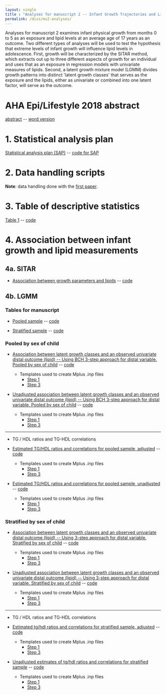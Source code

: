 ```yaml
---
layout: single
title : "Analyses for manuscript 2 -- Infant Growth Trajectories and Lipid Levels in Adolescence: Evidence from a Chilean Infancy Cohort"
permalink: /diss/ms2-analyses/
---
```


Analyses for manuscript 2 examines infant physical growth from months 0 to 5 as an exposure and lipid levels at an average age of 17 years as an outcome. Two different types of analyses will be used to test the hypothesis that extreme levels of infant growth will influence lipid levels in adolescence. First, growth will be characterized by the SITAR method, which extracts out up to three different aspects of growth for an individual and uses that as an exposure in regression models with univariate measures of lipids. Second, a latent growth mixture model (LGMM) divides growth patterns into distinct 'latent growth classes' that serves as the exposure and the lipids, either as univariate or combined into one latent factor, will serve as the outcome.

# AHA Epi/Lifestyle 2018 abstract

[abstract](../../unc-dissertation-markdown-p2/includes/scripts/paper2/aha2018/abstract-m2.html) -- [word version](../../unc-dissertation-markdown-p2/includes/scripts/paper2/aha2018/abstract-m2.docx)

<!--
# Overall summary

[Overall summary of results](../../unc-dissertation-markdown-p2/includes/scripts/paper2/overall-summary.html)
-->

# 1. Statistical analysis plan

[Statistical analysis plan (SAP)](../../unc-dissertation-markdown-p2/includes/scripts/paper2/sap2.html) -- [code for SAP](../../unc-dissertation-markdown-p2/includes/scripts/paper2/sap2.Rmd)

<p></p>

# 2. Data handling scripts

**Note**: data handling done with the [first paper](/diss/ms1-analyses).

<p></p>

# 3. Table of descriptive statistics

[Table 1](../../unc-dissertation-markdown-p2/includes/scripts/paper2/table1.html) -- [code](../../unc-dissertation-markdown-p2/includes/scripts/paper2/table1.Rmd)

<p></p>


# 4. Association between infant growth and lipid measurements

## 4a. SITAR 

  * [Association between growth parameters and lipids](../../unc-dissertation-markdown-p2/includes/scripts/paper2/initial-m2.html) -- [code](../../unc-dissertation-markdown-p2/includes/scripts/paper2/initial-m2.Rmd)

## 4b. LGMM

### Tables for manuscript

- [Pooled sample](../../unc-dissertation-markdown-p2/includes/scripts/paper2/ms-tables/table2-ms.pdf) -- [code](../../unc-dissertation-markdown-p2/includes/scripts/paper2/ms-tables/table2-ms.Rmd)

- [Stratified sample](../../unc-dissertation-markdown-p2/includes/scripts/paper2/ms-tables/table2-strat-ms.pdf) -- [code](../../unc-dissertation-markdown-p2/includes/scripts/paper2/ms-tables/table2-strat-ms.Rmd)

### Pooled by sex of child

- [Association between latent growth classes and an observed univariate distal outcome (lipid) -- Using BCH 3-step approach for distal variable. Pooled by sex of child](../../unc-dissertation-markdown-p2/includes/scripts/paper2/bch-read.html) -- [code](../../unc-dissertation-markdown-p2/includes/scripts/paper2/bch-read.Rmd)
  
    - Templates used to create Mplus .inp files
        - [Step 1](../../unc-dissertation-markdown-p2/includes/scripts/paper2/longleaf/compile-mplus/mplus-templates/template_mplus2-step1-pooled-univ.txt)
        - [Step 3](../../unc-dissertation-markdown-p2/includes/scripts/paper2/longleaf/compile-mplus/mplus-templates/template_mplus2-step3-2-class-pooled-univ.txt)
    
    
- [Unadjusted association between latent growth classes and an observed univariate distal outcome (lipid) -- Using BCH 3-step approach for distal variable. Pooled by sex of child](../../unc-dissertation-markdown-p2/includes/scripts/paper2/bch-unadj-read.html) -- [code](../../unc-dissertation-markdown-p2/includes/scripts/paper2/bch-unadj-read.Rmd)
  
    - Templates used to create Mplus .inp files
        - [Step 1](../../unc-dissertation-markdown-p2/includes/scripts/paper2/longleaf/compile-mplus/mplus-templates/template_mplus2-step1-pooled-bch-noadjust.txt)
        - [Step 3](../../unc-dissertation-markdown-p2/includes/scripts/paper2/longleaf/compile-mplus/mplus-templates/template_mplus2-step3-2-class-pooled-univ.txt)
        
<!--      * Sensitivity analysis. Subset of data.

          * These analyses use the exact same scripts as the prior one except outliers (>3sd of lipid distribution) are excluded (<5% of the data).

          - [Restricted analyses: Association between latent growth classes and an observed univariate distal outcome (lipid) -- Using DU3step 3-step approach for distal variable. Pooled by sex of child](../../unc-dissertation-markdown-p2/includes/scripts/paper2/lgmm/virtuallab/distal/univariate/v2-pooled/sensitivity/models-2-results-univariate-distal-assn-pooled-du3step-sens.html) -- [code](../../unc-dissertation-markdown-p2/includes/scripts/paper2/lgmm/virtuallab/distal/univariate/v2-pooled/sensitivity/models-2-results-univariate-distal-assn-pooled-du3step-sens.Rmd)
-->          

---

* TG / HDL ratios and TG-HDL correlations
      
- [Estimated TG/HDL ratios and correlations for pooled sample, adjusted](../../unc-dissertation-markdown-p2/includes/scripts/paper2/models-2-results-univariate-distal-assn-pooled-bch-ratio.html) -- [code](../../unc-dissertation-markdown-p2/includes/scripts/paper2/models-2-results-univariate-distal-assn-pooled-bch-ratio.Rmd)
    - Templates used to create Mplus .inp files
        - [Step 1](../../unc-dissertation-markdown-p2/includes/scripts/paper2/longleaf/compile-mplus/mplus-templates/template_mplus2-step1-pooled-ratio.txt)
        - [Step 3](../../unc-dissertation-markdown-p2/includes/scripts/paper2/longleaf/compile-mplus/mplus-templates/template_mplus2-step3-2-class-pooled-ratio.txt)
        
- [Estimated TG/HDL ratios and correlations for pooled sample, unadjusted](../../unc-dissertation-markdown-p2/includes/scripts/paper2/models-2-results-univariate-distal-assn-pooled-bch-ratio-unadj.html) -- [code](../../unc-dissertation-markdown-p2/includes/scripts/paper2/models-2-results-univariate-distal-assn-pooled-bch-ratio-unadj.Rmd)
    - Templates used to create Mplus .inp files
        - [Step 1](../../unc-dissertation-markdown-p2/includes/scripts/paper2/longleaf/compile-mplus/mplus-templates/template_mplus2-step1-pooled-ratio.txt)
        - [Step 3](../../unc-dissertation-markdown-p2/includes/scripts/paper2/longleaf/compile-mplus/mplus-templates/template_mplus2-step3-2-class-pooled-ratio-noadjust.txt)
        

### Stratified by sex of child

- [Association between latent growth classes and an observed univariate distal outcome (lipid) -- Using 3-step approach for distal variable. Stratified by sex of child](../../unc-dissertation-markdown-p2/includes/scripts/paper2/bch-read-strat.html) -- [code](../../unc-dissertation-markdown-p2/includes/scripts/paper2/bch-read-strat.Rmd)

  - Templates used to create Mplus .inp files
    - [Step 1](../../unc-dissertation-markdown-p2/includes/scripts/paper2/longleaf/compile-mplus/mplus-templates/template_mplus2-step1-strat-ratio.txt)
    - [Step 3](../../unc-dissertation-markdown-p2/includes/scripts/paper2/longleaf/compile-mplus/mplus-templates/template_mplus2-step3-2-class-strat-ratio.txt)
    

- [Unadjusted association between latent growth classes and an observed univariate distal outcome (lipid) -- Using 3-step approach for distal variable. Stratified by sex of child](../../unc-dissertation-markdown-p2/includes/scripts/paper2/bch-read-unadj-strat.html) -- [code](../../unc-dissertation-markdown-p2/includes/scripts/paper2/bch-read-unadj-strat.Rmd)

  - Templates used to create Mplus .inp files
    - [Step 1](../../unc-dissertation-markdown-p2/includes/scripts/paper2/longleaf/compile-mplus/mplus-templates/template_mplus2-step1-strat-ratio.txt)
    - [Step 3](../../unc-dissertation-markdown-p2/includes/scripts/paper2/longleaf/compile-mplus/mplus-templates/template_mplus2-step3-2-class-strat-ratio-noadjust.txt)

<!--
      * Sensitivity analysis. Subset of data.

          * These analyses use the exact same scripts as the prior one except outliers (>3sd of lipid distribution) are excluded (<5% of the data).

          - [Restricted analyses: Association between latent growth classes and an observed univariate distal outcome (lipid) -- Using DU3step 3-step approach for distal variable. Stratified by sex of child](../../unc-dissertation-markdown-p2/includes/scripts/paper2/lgmm/virtuallab/distal/univariate/v2/sensitivity/models-2-results-univariate-distal-assn-du3step-sens.html) -- [code](../../unc-dissertation-markdown-p2/includes/scripts/paper2/lgmm/virtuallab/distal/univariate/v2/sensitivity/models-2-results-univariate-distal-assn-du3step-sens.Rmd)
-->

---

- TG / HDL ratios and TG-HDL correlations
      
- [Estimated tg/hdl ratios and correlations for stratified sample, adjusted](../../unc-dissertation-markdown-p2/includes/scripts/paper2/models-2-results-univariate-distal-assn-strat-bch-ratio.html) -- [code](../../unc-dissertation-markdown-p2/includes/scripts/paper2/models-2-results-univariate-distal-assn-strat-bch-ratio.Rmd)
          
    - Templates used to create Mplus .inp files
      - [Step 1](../../unc-dissertation-markdown-p2/includes/scripts/paper2/longleaf/compile-mplus/mplus-templates/template_mplus2-step1-strat-ratio.txt)
      - [Step 3](../../unc-dissertation-markdown-p2/includes/scripts/paper2/longleaf/compile-mplus/mplus-templates/template_mplus2-step3-2-class-strat-ratio.txt)
              
- [Unadjusted estimates of tg/hdl ratios and correlations for stratified sample](../../unc-dissertation-markdown-p2/includes/scripts/paper2/models-2-results-univariate-distal-assn-strat-bch-ratio-unadj.html) -- [code](../../unc-dissertation-markdown-p2/includes/scripts/paper2/models-2-results-univariate-distal-assn-strat-bch-ratio-unadj.Rmd)
          
    - Templates used to create Mplus .inp files
      - [Step 1](../../unc-dissertation-markdown-p2/includes/scripts/paper2/longleaf/compile-mplus/mplus-templates/template_mplus2-step1-strat-ratio.txt)
      - [Step 3](../../unc-dissertation-markdown-p2/includes/scripts/paper2/longleaf/compile-mplus/mplus-templates/template_mplus2-step3-2-class-strat-ratio-noadjust.txt)

<!--
#### The following sections for LGMM use the default for distal variable (one-step method) and may not have a meaningful interpretation.

  - [Association between latent growth classes and an observed univariate distal outcome (lipid) -- Using default approach for distal variable](../../unc-dissertation-markdown-p2/includes/scripts/paper2/lgmm/virtuallab/distal/univariate/models-2-results-univariate-distal-assn.html) -- [code](../../unc-dissertation-markdown-p2/includes/scripts/paper2/lgmm/virtuallab/distal/univariate/models-2-results-univariate-distal-assn.Rmd) -- [Template used to create Mplus .inp files](../../unc-dissertation-markdown-p2/includes/scripts/paper2/lgmm/virtuallab/distal/univariate/template_mplus2-strat-sex-assn-classes-univ-distal.txt)
  
  - Follow-up: [Checked overlap between height trajectory analyses for males](../../unc-dissertation-markdown-p2/includes/scripts/paper2/lgmm/virtuallab/distal/univariate/m2-univ-distal-compare-people-in-classes.html) -- [code](../../unc-dissertation-markdown-p2/includes/scripts/paper2/lgmm/virtuallab/distal/univariate/m2-univ-distal-compare-people-in-classes.Rmd)
  

  - [Association between latent growth classes and a latent distal outcome -- using default approach](../../unc-dissertation-markdown-p2/includes/scripts/paper2/lgmm/virtuallab/distal/latent-class-and-latent-distal-outcome/models-2-results-lc-latent-distal-assn.html) -- [code](../../unc-dissertation-markdown-p2/includes/scripts/paper2/lgmm/virtuallab/distal/latent-class-and-latent-distal-outcome/models-2-results-lc-latent-distal-assn.Rmd) -- [Template used to create Mplus .inp files](../../unc-dissertation-markdown-p2/includes/scripts/paper2/lgmm/virtuallab/distal/latent-class-and-latent-distal-outcome/template_mplus2-strat-sex-assn-classes-latentdistal.txt)
      * **Note**: Holding the latent distal outcome the same across different latent growth classes. If not employing that assumption then the comparison of associations between growth and the latent distal outcome would be like comparing apples and oranges.

  - [Association between growth and latent distal outcomes; no latent growth classes](../../unc-dissertation-markdown-p2/includes/scripts/paper2/lgmm/virtuallab/distal/models-2-results-latent-distal-assn.html) -- [code](../../unc-dissertation-markdown-p2/includes/scripts/paper2/lgmm/virtuallab/distal/models-2-results-latent-distal-assn.Rmd) -- [Template used to create Mplus .inp files](../../unc-dissertation-markdown-p2/includes/scripts/paper2/lgmm/virtuallab/distal/template_mplus2-strat-sex-assn-latentdistal.txt)


  * **NOTE**: I create the Mplus models with [MplusAutomation in R](../includes/scripts/paper1/lgmm/export-mplus.Rmd) with scripts to create batches of Mplus files that I run in virtuallab with an [.R script](../includes/scripts/paper2/lgmm/virtuallab/run-models.R).
-->